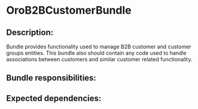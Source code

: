 OroB2BCustomerBundle
====================

Description:
------------

Bundle provides functionality used to manage B2B customer and customer groups entities.
This bundle also should contain any code used to handle associations between customers and
similar customer related functionality.

Bundle responsibilities:
------------------------

Expected dependencies:
----------------------
